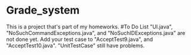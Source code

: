# Grade_system
  This is a project that's part of my homeworks.
#To Do List
  "UI.java", "NoSuchCommandExceptions.java", and "NoSuchIDExceptions.java" are not done yet.
  Add your test case to "AcceptTest9.java", and "AcceptTest10.java".
  "UnitTestCase" still have problems.

